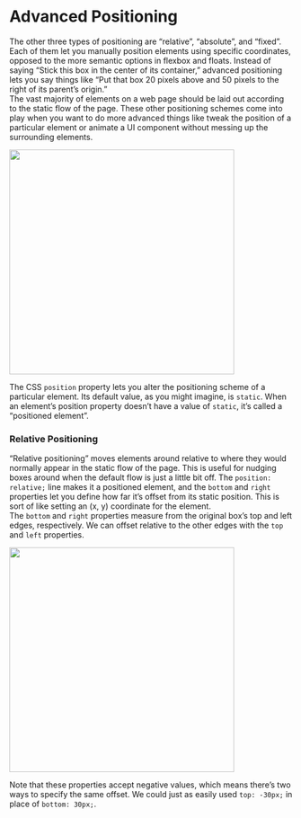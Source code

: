 # Advanced Positioning 
The other three types of positioning are “relative”, “absolute”, and “fixed”. Each of them let you manually position elements using specific coordinates, opposed to the more semantic options in flexbox and floats. Instead of saying “Stick this box in the center of its container,” advanced positioning lets you say things like “Put that box 20 pixels above and 50 pixels to the right of its parent’s origin.”
<br/>
The vast majority of elements on a web page should be laid out according to the static flow of the page. These other positioning schemes come into play when you want to do more advanced things like tweak the position of a particular element or animate a UI component without messing up the surrounding elements.

<img src="https://www.internetingishard.com/html-and-css/advanced-positioning/css-positioning-schemes-790d5b.png" width="400px">

The CSS ```position``` property lets you alter the positioning scheme of a particular element. Its default value, as you might imagine, is ```static```. When an element’s position property doesn’t have a value of ```static```, it’s called a “positioned element”.

### Relative Positioning

“Relative positioning” moves elements around relative to where they would normally appear in the static flow of the page. This is useful for nudging boxes around when the default flow is just a little bit off. The ```position: relative;``` line makes it a positioned element, and the ```bottom``` and ```right``` properties let you define how far it’s offset from its static position. This is sort of like setting an (x, y) coordinate for the element.
<br/>
The ```bottom``` and ```right``` properties measure from the original box’s top and left edges, respectively. We can offset relative to the other edges with the ```top``` and ```left``` properties.

<img src="https://www.internetingishard.com/html-and-css/advanced-positioning/relative-positioning-offsets-494268.png" width="400px">

Note that these properties accept negative values, which means there’s two ways to specify the same offset. We could just as easily used ```top: -30px;``` in place of ```bottom: 30px;```.